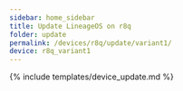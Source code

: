 ```yaml
---
sidebar: home_sidebar
title: Update LineageOS on r8q
folder: update
permalink: /devices/r8q/update/variant1/
device: r8q_variant1
---
```

{% include templates/device_update.md %}
